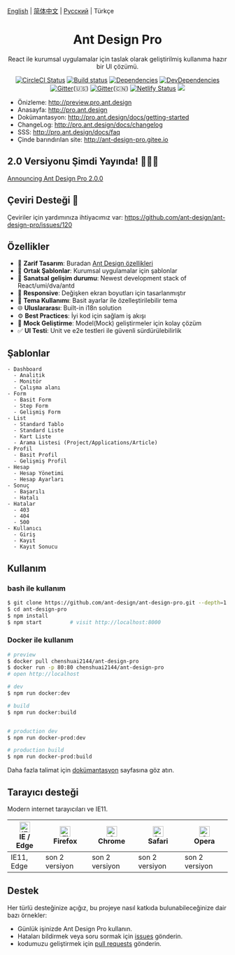 [English](./README.md) | [简体中文](./README.zh-CN.md) | [Русский](./README.ru-RU.md) | Türkçe

<h1 align="center">Ant Design Pro</h1>

<div align="center">

React ile kurumsal uygulamalar için taslak olarak geliştirilmiş kullanıma hazır bir UI çözümü.

[![CircleCI Status](https://circleci.com/gh/ant-design/ant-design-pro.svg?style=svg)](https://circleci.com/gh/ant-design/ant-design-pro/)
[![Build status](https://ci.appveyor.com/api/projects/status/67fxu2by3ibvqtat/branch/master?svg=true)](https://ci.appveyor.com/project/afc163/ant-design-pro/branch/master)
[![Dependencies](https://img.shields.io/david/ant-design/ant-design-pro.svg)](https://david-dm.org/ant-design/ant-design-pro)
[![DevDependencies](https://img.shields.io/david/dev/ant-design/ant-design-pro.svg)](https://david-dm.org/ant-design/ant-design-pro?type=dev)
[![Gitter](https://img.shields.io/gitter/room/ant-design/pro-english.svg)](https://gitter.im/ant-design/pro-english?utm_source=badge&utm_medium=badge&utm_campaign=pr-badge)(🇺🇸)
[![Gitter](https://img.shields.io/gitter/room/ant-design/ant-design-pro.svg?style=flat-square)](https://gitter.im/ant-design/ant-design-pro?utm_source=badge&utm_medium=badge&utm_campaign=pr-badge)(🇨🇳)
[![Netlify Status](https://api.netlify.com/api/v1/badges/b68e9850-a529-4364-9d3b-d70aade560f9/deploy-status)](https://app.netlify.com/sites/ant-design-pro/deploys)
![](https://user-images.githubusercontent.com/8186664/44953195-581e3d80-aec4-11e8-8dcb-54b9db38ec11.png)

</div>

- Önizleme: http://preview.pro.ant.design
- Anasayfa: http://pro.ant.design
- Dokümantasyon: http://pro.ant.design/docs/getting-started
- ChangeLog: http://pro.ant.design/docs/changelog
- SSS: http://pro.ant.design/docs/faq
- Çinde barındırılan site: http://ant-design-pro.gitee.io

## 2.0 Versiyonu Şimdi Yayında! 🎉🎉🎉
[Announcing Ant Design Pro 2.0.0](https://medium.com/ant-design/beautiful-and-powerful-ant-design-pro-2-0-release-51358da5af95)

## Çeviri Desteği  :loudspeaker:

Çeviriler için yardımınıza ihtiyacımız var: https://github.com/ant-design/ant-design-pro/issues/120

## Özellikler

- :gem: **Zarif Tasarım**: Buradan [Ant Design özellikleri](http://ant.design/)
- :triangular_ruler: **Ortak Şablonlar**: Kurumsal uygulamalar için şablonlar
- :rocket: **Sanatsal gelişim durumu**: Newest development stack of React/umi/dva/antd
- :iphone: **Responsive**: Değişken ekran boyutları için tasarlanmıştır
- :art: **Tema Kullanımı**: Basit ayarlar ile özelleştirilebilir tema
- :globe_with_meridians: **Uluslararası**: Built-in i18n solution
- :gear: **Best Practices**: İyi kod için sağlam iş akışı
- :1234: **Mock Geliştirme**: Model(Mock) geliştirmeler için kolay çözüm
- :white_check_mark: **UI Testi**: Unit ve e2e testleri ile güvenli sürdürülebilirlik

## Şablonlar

```
- Dashboard
  - Analitik
  - Monitör
  - Çalışma alanı
- Form
  - Basit Form
  - Step Form
  - Gelişmiş Form
- List
  - Standard Tablo
  - Standard Liste
  - Kart Liste
  - Arama Listesi (Project/Applications/Article)
- Profil
  - Basit Profil
  - Gelişmiş Profil
- Hesap
  - Hesap Yönetimi
  - Hesap Ayarları
- Sonuç
  - Başarılı
  - Hatalı
- Hatalar
  - 403
  - 404
  - 500
- Kullanıcı
  - Giriş
  - Kayıt
  - Kayıt Sonucu
```

## Kullanım

### bash ile kullanım

```bash
$ git clone https://github.com/ant-design/ant-design-pro.git --depth=1
$ cd ant-design-pro
$ npm install
$ npm start         # visit http://localhost:8000
```

### Docker ile kullanım

```bash
# preview 
$ docker pull chenshuai2144/ant-design-pro
$ docker run -p 80:80 chenshuai2144/ant-design-pro
# open http://localhost

# dev 
$ npm run docker:dev

# build 
$ npm run docker:build


# production dev 
$ npm run docker-prod:dev

# production build 
$ npm run docker-prod:build
```

Daha fazla talimat için [dokümantasyon](http://pro.ant.design/docs/getting-started) sayfasına göz atın.

## Tarayıcı desteği

Modern internet tarayıcıları ve IE11.

| [<img src="https://raw.githubusercontent.com/alrra/browser-logos/master/src/edge/edge_48x48.png" alt="IE / Edge" width="24px" height="24px" />](http://godban.github.io/browsers-support-badges/)</br>IE / Edge | [<img src="https://raw.githubusercontent.com/alrra/browser-logos/master/src/firefox/firefox_48x48.png" alt="Firefox" width="24px" height="24px" />](http://godban.github.io/browsers-support-badges/)</br>Firefox | [<img src="https://raw.githubusercontent.com/alrra/browser-logos/master/src/chrome/chrome_48x48.png" alt="Chrome" width="24px" height="24px" />](http://godban.github.io/browsers-support-badges/)</br>Chrome | [<img src="https://raw.githubusercontent.com/alrra/browser-logos/master/src/safari/safari_48x48.png" alt="Safari" width="24px" height="24px" />](http://godban.github.io/browsers-support-badges/)</br>Safari | [<img src="https://raw.githubusercontent.com/alrra/browser-logos/master/src/opera/opera_48x48.png" alt="Opera" width="24px" height="24px" />](http://godban.github.io/browsers-support-badges/)</br>Opera |
| --------- | --------- | --------- | --------- | --------- |
| IE11, Edge| son 2 versiyon | son 2 versiyon | son 2 versiyon | son 2 versiyon

## Destek

Her türlü desteğinize açığız, bu projeye nasıl katkıda bulunabileceğinize dair bazı örnekler:

- Günlük işinizde Ant Design Pro kullanın.
- Hataları bildirmek veya soru sormak için [issues](http://github.com/ant-design/ant-design-pro/issues) gönderin.
- kodumuzu geliştirmek için [pull requests](http://github.com/ant-design/ant-design-pro/pulls) gönderin.

